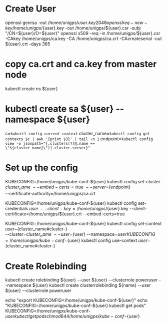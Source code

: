 # Create User
openssl genrsa -out /home/unigps/${user}.key 2048
openssl req -new -key /home/unigps/${user}.key -out /home/unigps/${user}.csr -subj "/CN=${user}/O=${user}"
openssl x509 -req -in /home/unigps/${user}.csr -CAkey /home/unigps/ca.key -CA /home/unigps/ca.crt -CAcreateserial -out ${user}.crt -days 365

# copy ca.crt and ca.key from master node
kubectl create ns ${user}
# kubectl create sa ${user} --namespace ${user}

c=`kubectl config current-context`
cluster_name=`kubectl config get-contexts $c | awk '{print $3}' | tail -n 1`
endpoint=`kubectl config view -o jsonpath="{.clusters[?(@.name == \"${cluster_name}\")].cluster.server}"`

# Set up the config
KUBECONFIG=/home/unigps/kube-conf-${user} kubectl config set-cluster ${cluster_name} \
    --embed-certs=true \
    --server=${endpoint} \
    --certificate-authority=/home/unigps/ca.crt

KUBECONFIG=/home/unigps/kube-conf-${user}  kubectl config set-credentials ${user} \
    --client-key=/home/unigps/${user}.key --client-certificate=/home/unigps/${user}.crt --embed-certs=true

KUBECONFIG=/home/unigps/kube-conf-${user} kubectl config set-context ${user}-${cluster_name#cluster-} \
    --cluster=${cluster_name} \
    --user=${user} --namespace=${user}
KUBECONFIG=/home/unigps/kube-conf-${user} kubectl config use-context ${user}-${cluster_name#cluster-}

# Create Rolebinding
kubectl create rolebinding ${user} --user ${user} --clusterrole poweruser --namespace ${user}
kubectl create clusterrolebinding ${name} --user ${user} --clusterrole poweruser


echo "export KUBECONFIG=/home/unigps/kube-conf-${user}"
echo "KUBECONFIG=/home/unigps/kube-conf-${user} kubectl get pods"
KUBECONFIG=/home/unigps/kube-conf-${user} kubectl get pods
chmod 644 /home/unigps/kube-conf-${user}
